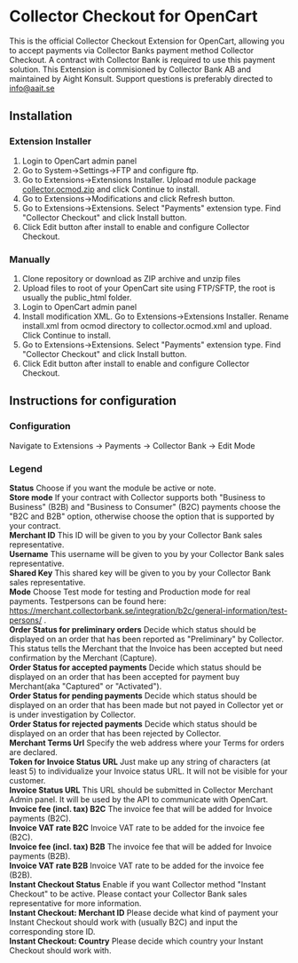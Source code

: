 # Collector Checkout for OpenCart

This is the official Collector Checkout Extension for OpenCart, allowing you to accept payments via Collector Banks payment method Collector Checkout. A contract with Collector Bank is required to use this payment solution. This Extension is commisioned by Collector Bank AB and maintained by Aight Konsult. Support questions is preferably directed to info@aait.se 

## Installation

### Extension Installer
1. Login to OpenCart admin panel
2. Go to System->Settings->FTP and configure ftp.
3. Go to Extensions->Extensions Installer. Upload module package [collector.ocmod.zip][package] and click Continue to install.
4. Go to Extensions->Modifications and click Refresh button.
5. Go to Extensions->Extensions. Select "Payments" extension type. Find "Collector Checkout" and click Install button.
6. Click Edit button after install to enable and configure Collector Checkout.

### Manually
1. Clone repository or download as ZIP archive and unzip files
2. Upload files to root of your OpenCart site using FTP/SFTP, the root is usually the public_html folder.
3. Login to OpenCart admin panel
4. Install modification XML. Go to Extensions->Extensions Installer. Rename install.xml from ocmod directory to collector.ocmod.xml and upload. Click Continue to install.
5. Go to Extensions->Extensions. Select "Payments" extension type. Find "Collector Checkout" and click Install button.
6. Click Edit button after install to enable and configure Collector Checkout.

[package]: https://github.com/AAITSE/collector-checkout-opencart/raw/master/ocmod/collector.ocmod.zip

## Instructions for configuration

### Configuration
Navigate to Extensions -> Payments -> Collector Bank -> Edit Mode

### Legend

**Status** Choose if you want the module be active or note.  
**Store mode** If your contract with Collector supports both "Business to Business" (B2B) and "Business to Consumer" (B2C) payments choose the "B2C and B2B" option, otherwise choose the option that is supported by your contract.  
**Merchant ID** This ID will be given to you by your Collector Bank sales representative.  
**Username** This username will be given to you by your Collector Bank sales representative.  
**Shared Key** This shared key will be given to you by your Collector Bank sales representative.  
**Mode** Choose Test mode for testing and Production mode for real payments. 
Testpersons can be found here: https://merchant.collectorbank.se/integration/b2c/general-information/test-persons/ .  
**Order Status for preliminary orders**  Decide which status should be displayed on an order that has been reported as "Preliminary" by Collector.  This status tells the Merchant that the Invoice has been accepted but need confirmation by the Merchant (Capture).  
**Order Status for accepted payments** Decide which status should be displayed on an order that has been accepted for payment buy Merchant(aka "Captured" or "Activated").  
**Order Status for pending payments** Decide which status should be displayed on an order that has been made but not payed in Collector yet or is under investigation by Collector.  
**Order Status for rejected payments** Decide which status should be displayed on an order that has been rejected by Collector.  
**Merchant Terms Url** Specify the web address where your Terms for orders are declared.  
**Token for Invoice Status URL** Just make up any string of characters (at least 5) to individualize your Invoice status URL. It will not be visible for your customer.  
**Invoice Status URL** This URL should be submitted in Collector Merchant Admin panel. It will be used by the API to communicate with OpenCart.  
**Invoice fee (incl. tax) B2C** The invoice fee that will be added for Invoice payments (B2C).  
**Invoice VAT rate B2C** Invoice VAT rate to be added for the invoice fee (B2C).  
**Invoice fee (incl. tax) B2B** The invoice fee that will be added for Invoice payments (B2B).  
**Invoice VAT rate B2B** Invoice VAT rate to be added for the invoice fee (B2B).  
**Instant Checkout Status** Enable if you want Collector method "Instant Checkout" to be active. Please contact your Collector Bank sales representative for more information.  
**Instant Checkout: Merchant ID** Please decide what kind of payment your Instant Checkout should work with (usually B2C) and input the corresponding store ID.  
**Instant Checkout: Country** Please decide which country your Instant Checkout should work with.  
